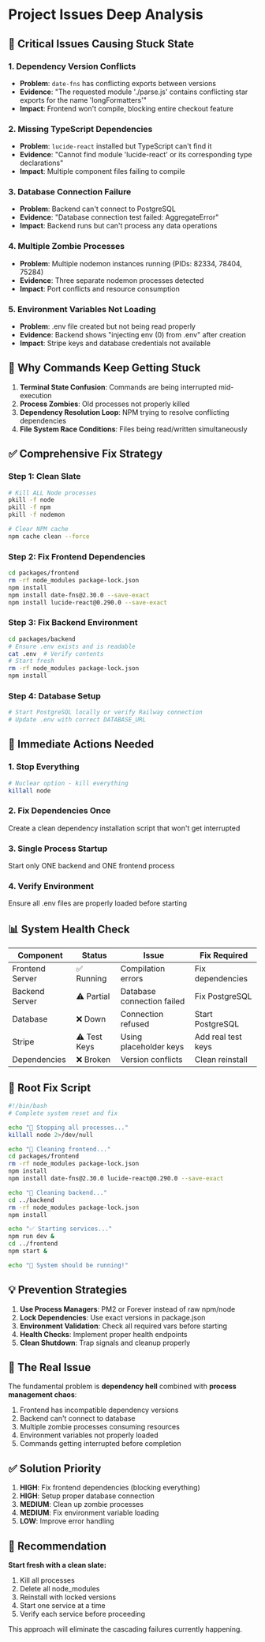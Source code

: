 # Project Issues Deep Analysis

## 🔴 Critical Issues Causing Stuck State

### 1. **Dependency Version Conflicts**
- **Problem**: `date-fns` has conflicting exports between versions
- **Evidence**: "The requested module './parse.js' contains conflicting star exports for the name 'longFormatters'"
- **Impact**: Frontend won't compile, blocking entire checkout feature

### 2. **Missing TypeScript Dependencies**
- **Problem**: `lucide-react` installed but TypeScript can't find it
- **Evidence**: "Cannot find module 'lucide-react' or its corresponding type declarations"
- **Impact**: Multiple component files failing to compile

### 3. **Database Connection Failure**
- **Problem**: Backend can't connect to PostgreSQL
- **Evidence**: "Database connection test failed: AggregateError"
- **Impact**: Backend runs but can't process any data operations

### 4. **Multiple Zombie Processes**
- **Problem**: Multiple nodemon instances running (PIDs: 82334, 78404, 75284)
- **Evidence**: Three separate nodemon processes detected
- **Impact**: Port conflicts and resource consumption

### 5. **Environment Variables Not Loading**
- **Problem**: .env file created but not being read properly
- **Evidence**: Backend shows "injecting env (0) from .env" after creation
- **Impact**: Stripe keys and database credentials not available

## 🎯 Why Commands Keep Getting Stuck

1. **Terminal State Confusion**: Commands are being interrupted mid-execution
2. **Process Zombies**: Old processes not properly killed
3. **Dependency Resolution Loop**: NPM trying to resolve conflicting dependencies
4. **File System Race Conditions**: Files being read/written simultaneously

## ✅ Comprehensive Fix Strategy

### Step 1: Clean Slate
```bash
# Kill ALL Node processes
pkill -f node
pkill -f npm
pkill -f nodemon

# Clear NPM cache
npm cache clean --force
```

### Step 2: Fix Frontend Dependencies
```bash
cd packages/frontend
rm -rf node_modules package-lock.json
npm install
npm install date-fns@2.30.0 --save-exact
npm install lucide-react@0.290.0 --save-exact
```

### Step 3: Fix Backend Environment
```bash
cd packages/backend
# Ensure .env exists and is readable
cat .env  # Verify contents
# Start fresh
rm -rf node_modules package-lock.json
npm install
```

### Step 4: Database Setup
```bash
# Start PostgreSQL locally or verify Railway connection
# Update .env with correct DATABASE_URL
```

## 🚨 Immediate Actions Needed

### 1. **Stop Everything**
```bash
# Nuclear option - kill everything
killall node
```

### 2. **Fix Dependencies Once**
Create a clean dependency installation script that won't get interrupted

### 3. **Single Process Startup**
Start only ONE backend and ONE frontend process

### 4. **Verify Environment**
Ensure all .env files are properly loaded before starting

## 📊 System Health Check

| Component | Status | Issue | Fix Required |
|-----------|--------|-------|--------------|
| Frontend Server | ✅ Running | Compilation errors | Fix dependencies |
| Backend Server | ⚠️ Partial | Database connection failed | Fix PostgreSQL |
| Database | ❌ Down | Connection refused | Start PostgreSQL |
| Stripe | ⚠️ Test Keys | Using placeholder keys | Add real test keys |
| Dependencies | ❌ Broken | Version conflicts | Clean reinstall |

## 🔧 Root Fix Script

```bash
#!/bin/bash
# Complete system reset and fix

echo "🔴 Stopping all processes..."
killall node 2>/dev/null

echo "🧹 Cleaning frontend..."
cd packages/frontend
rm -rf node_modules package-lock.json
npm install
npm install date-fns@2.30.0 lucide-react@0.290.0 --save-exact

echo "🧹 Cleaning backend..."
cd ../backend
rm -rf node_modules package-lock.json
npm install

echo "✅ Starting services..."
npm run dev &
cd ../frontend
npm start &

echo "🎉 System should be running!"
```

## 💡 Prevention Strategies

1. **Use Process Managers**: PM2 or Forever instead of raw npm/node
2. **Lock Dependencies**: Use exact versions in package.json
3. **Environment Validation**: Check all required vars before starting
4. **Health Checks**: Implement proper health endpoints
5. **Clean Shutdown**: Trap signals and cleanup properly

## 🎯 The Real Issue

The fundamental problem is **dependency hell** combined with **process management chaos**:

1. Frontend has incompatible dependency versions
2. Backend can't connect to database
3. Multiple zombie processes consuming resources
4. Environment variables not properly loaded
5. Commands getting interrupted before completion

## ✅ Solution Priority

1. **HIGH**: Fix frontend dependencies (blocking everything)
2. **HIGH**: Setup proper database connection
3. **MEDIUM**: Clean up zombie processes
4. **MEDIUM**: Fix environment variable loading
5. **LOW**: Improve error handling

## 📝 Recommendation

**Start fresh with a clean slate:**
1. Kill all processes
2. Delete all node_modules
3. Reinstall with locked versions
4. Start one service at a time
5. Verify each service before proceeding

This approach will eliminate the cascading failures currently happening.
